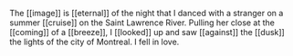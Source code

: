 The [[image]] is [[eternal]] of the night that I danced with a stranger on a summer [[cruise]] on the Saint Lawrence River. Pulling her close at the [[coming]] of a [[breeze]], I [[looked]] up and saw [[against]] the [[dusk]] the lights of the city of Montreal. I fell in love.

